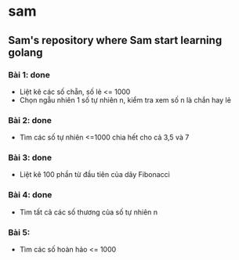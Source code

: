 # sam
Sam's repository where Sam start learning golang
---
### Bài 1: done
- Liệt kê các số chẵn, số lẻ <= 1000
- Chọn ngẫu nhiên 1 số tự nhiên n, kiểm tra xem số n là chắn hay lẻ

### Bài 2: done
- Tìm các số tự nhiên <=1000 chia hết cho cả 3,5 và 7

### Bài 3: done
- Liệt kê 100 phần từ đầu tiên của dãy Fibonacci

### Bài 4: done
- Tìm tất cả các số thương của số tự nhiên n

### Bài 5:
- Tìm các số hoàn hảo <= 1000
